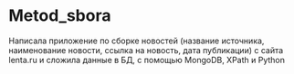 # Metod_sbora

Написала приложение по сборке новостей (название источника, наименование новости, ссылка на новость, дата публикации) с сайта lenta.ru и сложила данные в БД, с помощью MongoDB, XPath и Python
